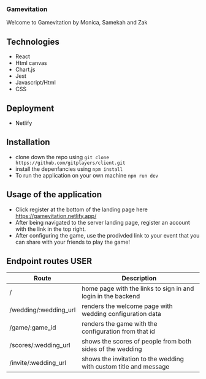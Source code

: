 ### Gamevitation

Welcome to Gamevitation by Monica, Samekah and Zak

## Technologies
- React 
- Html canvas
- Chart.js
- Jest
- Javascript/Html
- CSS

## Deployment
- Netlify

## Installation

- clone down the repo using `git clone https://github.com/gitplayers/client.git`
- install the depenfancies using `npm install`
- To run the application on your own machine `npm run dev`

## Usage of the application

- Click register at the bottom of the landing page here https://gamevitation.netlify.app/
- After being navigated to the server landing page, register an account with the link in the top right. 
- After configuring the game, use the prodivded link to your event that you can share with your friends to play the game!

## Endpoint routes USER

| Route          |  Description                                             |
| -------------- | ------------------------------------------------------- |
| / | home page with the links to sign in and login in the backend    |
| /wedding/:wedding_url | renders the welcome page with wedding configuration data |
| /game/:game_id  | renders the game with the configuration from that id |
| /scores/:wedding_url | shows the scores of people from both sides of the wedding |
| /invite/:wedding_url   | shows the invitation to the wedding with custom title and message |
